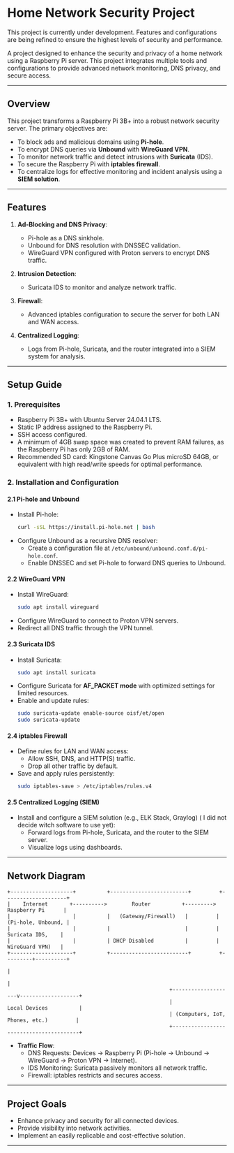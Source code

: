 # Home Network Security Project

This project is currently under development. Features and configurations are being refined to ensure the highest levels of security and performance.

A project designed to enhance the security and privacy of a home network using a Raspberry Pi server. This project integrates multiple tools and configurations to provide advanced network monitoring, DNS privacy, and secure access.

---

## **Overview**

This project transforms a Raspberry Pi 3B+ into a robust network security server. The primary objectives are:

- To block ads and malicious domains using **Pi-hole**.
- To encrypt DNS queries via **Unbound** with **WireGuard VPN**.
- To monitor network traffic and detect intrusions with **Suricata** (IDS).
- To secure the Raspberry Pi with **iptables firewall**.
- To centralize logs for effective monitoring and incident analysis using a **SIEM solution**.

---

## **Features**

1. **Ad-Blocking and DNS Privacy**:

   - Pi-hole as a DNS sinkhole.
   - Unbound for DNS resolution with DNSSEC validation.
   - WireGuard VPN configured with Proton servers to encrypt DNS traffic.

2. **Intrusion Detection**:

   - Suricata IDS to monitor and analyze network traffic.

3. **Firewall**:

   - Advanced iptables configuration to secure the server for both LAN and WAN access.

4. **Centralized Logging**:

   - Logs from Pi-hole, Suricata, and the router integrated into a SIEM system for analysis.

---

## **Setup Guide**

### **1. Prerequisites**

- Raspberry Pi 3B+ with Ubuntu Server 24.04.1 LTS.
- Static IP address assigned to the Raspberry Pi.
- SSH access configured.
- A minimum of 4GB swap space was created to prevent RAM failures, as the Raspberry Pi has only 2GB of RAM.
- Recommended SD card: Kingstone Canvas Go Plus microSD 64GB, or equivalent with high read/write speeds for optimal performance.

### **2. Installation and Configuration**

#### **2.1 Pi-hole and Unbound**

- Install Pi-hole:
  ```bash
  curl -sSL https://install.pi-hole.net | bash
  ```
- Configure Unbound as a recursive DNS resolver:
  - Create a configuration file at `/etc/unbound/unbound.conf.d/pi-hole.conf`.
  - Enable DNSSEC and set Pi-hole to forward DNS queries to Unbound.

#### **2.2 WireGuard VPN**

- Install WireGuard:
  ```bash
  sudo apt install wireguard
  ```
- Configure WireGuard to connect to Proton VPN servers.
- Redirect all DNS traffic through the VPN tunnel.

#### **2.3 Suricata IDS**

- Install Suricata:
  ```bash
  sudo apt install suricata
  ```
- Configure Suricata for **AF\_PACKET mode** with optimized settings for limited resources.
- Enable and update rules:
  ```bash
  sudo suricata-update enable-source oisf/et/open
  sudo suricata-update
  ```

#### **2.4 iptables Firewall**

- Define rules for LAN and WAN access:
  - Allow SSH, DNS, and HTTP(S) traffic.
  - Drop all other traffic by default.
- Save and apply rules persistently:
  ```bash
  sudo iptables-save > /etc/iptables/rules.v4
  ```

#### **2.5 Centralized Logging (SIEM)**

- Install and configure a SIEM solution (e.g., ELK Stack, Graylog) ( I did not decide witch software to use yet):
  - Forward logs from Pi-hole, Suricata, and the router to the SIEM server.
  - Visualize logs using dashboards.

---

## **Network Diagram**

```
+--------------------+          +-------------------------+         +--------------------+
|    Internet       +---------->        Router          +---------> Raspberry Pi      |
|                    |          |   (Gateway/Firewall)   |         | (Pi-hole, Unbound, |
|                    |          |                        |         |   Suricata IDS,    |
|                    |          | DHCP Disabled          |         |   WireGuard VPN)   |
+--------------------+          +-------------------------+         +---------+----------+
                                                                         |
                                                                         |
                                                    +--------------------v-------------------+
                                                    |                 Local Devices          |
                                                    | (Computers, IoT, Phones, etc.)         |
                                                    +----------------------------------------+
```

- **Traffic Flow**:
  - DNS Requests: Devices -> Raspberry Pi (Pi-hole -> Unbound -> WireGuard -> Proton VPN -> Internet).
  - IDS Monitoring: Suricata passively monitors all network traffic.
  - Firewall: iptables restricts and secures access.



---

## **Project Goals**

- Enhance privacy and security for all connected devices.
- Provide visibility into network activities.
- Implement an easily replicable and cost-effective solution.

---
